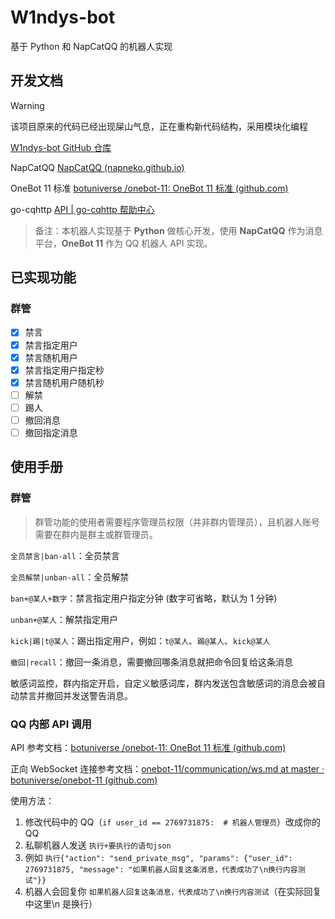 # W1ndys-bot

基于 Python 和 NapCatQQ 的机器人实现

## 开发文档

> [!warning]
>
> 该项目原来的代码已经出现屎山气息，正在重构新代码结构，采用模块化编程
>
> [W1ndys-bot GitHub 仓库](https://github.com/your-repo/W1ndys-bot)

NapCatQQ [NapCatQQ (napneko.github.io)](https://napneko.github.io/zh-CN/#/)

OneBot 11 标准 [botuniverse /onebot-11: OneBot 11 标准 (github.com)](https://github.com/botuniverse/onebot-11#/)

go-cqhttp [API | go-cqhttp 帮助中心](https://docs.go-cqhttp.org/api/)

> 备注：本机器人实现基于 **Python** 做核心开发，使用 **NapCatQQ** 作为消息平台，**OneBot 11** 作为 QQ 机器人 API 实现。

## 已实现功能

### 群管

- [x] 禁言
- [x] 禁言指定用户
- [x] 禁言随机用户
- [x] 禁言指定用户指定秒
- [x] 禁言随机用户随机秒
- [ ] 解禁
- [ ] 踢人
- [ ] 撤回消息
- [ ] 撤回指定消息

## 使用手册

### 群管

> 群管功能的使用者需要程序管理员权限（并非群内管理员），且机器人账号需要在群内是群主或群管理员。

`全员禁言|ban-all`：全员禁言

`全员解禁|unban-all`：全员解禁

`ban+@某人+数字`：禁言指定用户指定分钟 (数字可省略，默认为 1 分钟)

`unban+@某人`：解禁指定用户

`kick|踢|t@某人`：踢出指定用户，例如：`t@某人`、`踢@某人`、`kick@某人`

`撤回|recall`：撤回一条消息，需要撤回哪条消息就把命令回复给这条消息

敏感词监控，群内指定开启，自定义敏感词库，群内发送包含敏感词的消息会被自动禁言并撤回并发送警告消息。

### QQ 内部 API 调用

API 参考文档：[botuniverse /onebot-11: OneBot 11 标准 (github.com)](https://github.com/botuniverse/onebot-11#/)

正向 WebSocket 连接参考文档：[onebot-11/communication/ws.md at master · botuniverse/onebot-11 (github.com)](https://github.com/botuniverse/onebot-11/blob/master/communication/ws.md)

使用方法：

1. 修改代码中的 QQ（`if user_id == 2769731875:  # 机器人管理员`）改成你的 QQ
1. 私聊机器人发送 `执行+要执行的语句json`
1. 例如 `执行{"action": "send_private_msg", "params": {"user_id": 2769731875, "message": "如果机器人回复这条消息，代表成功了\n换行内容测试"}}`
1. 机器人会回复你 `如果机器人回复这条消息，代表成功了\n换行内容测试`（在实际回复中这里\n 是换行）
